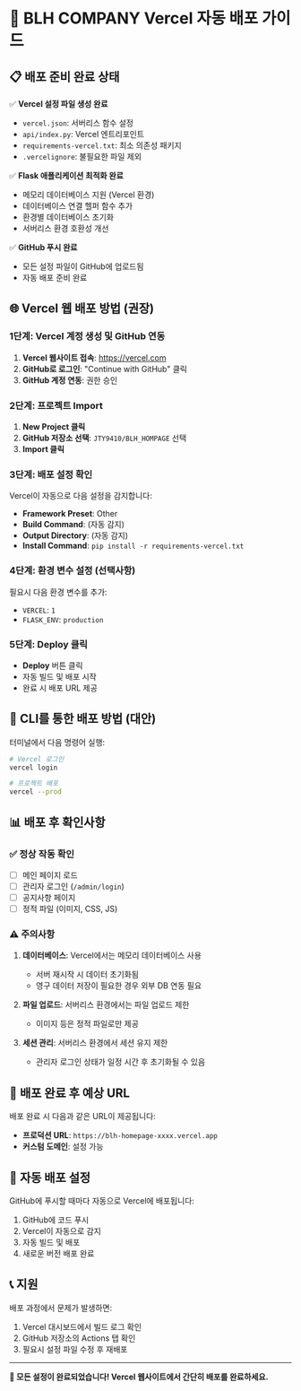 # 🚀 BLH COMPANY Vercel 자동 배포 가이드

## 📋 배포 준비 완료 상태

✅ **Vercel 설정 파일 생성 완료**
- `vercel.json`: 서버리스 함수 설정
- `api/index.py`: Vercel 엔트리포인트
- `requirements-vercel.txt`: 최소 의존성 패키지
- `.vercelignore`: 불필요한 파일 제외

✅ **Flask 애플리케이션 최적화 완료**
- 메모리 데이터베이스 지원 (Vercel 환경)
- 데이터베이스 연결 헬퍼 함수 추가
- 환경별 데이터베이스 초기화
- 서버리스 환경 호환성 개선

✅ **GitHub 푸시 완료**
- 모든 설정 파일이 GitHub에 업로드됨
- 자동 배포 준비 완료

## 🌐 Vercel 웹 배포 방법 (권장)

### 1단계: Vercel 계정 생성 및 GitHub 연동

1. **Vercel 웹사이트 접속**: https://vercel.com
2. **GitHub로 로그인**: "Continue with GitHub" 클릭
3. **GitHub 계정 연동**: 권한 승인

### 2단계: 프로젝트 Import

1. **New Project 클릭**
2. **GitHub 저장소 선택**: `JTY9410/BLH_HOMPAGE` 선택
3. **Import 클릭**

### 3단계: 배포 설정 확인

Vercel이 자동으로 다음 설정을 감지합니다:
- **Framework Preset**: Other
- **Build Command**: (자동 감지)
- **Output Directory**: (자동 감지)
- **Install Command**: `pip install -r requirements-vercel.txt`

### 4단계: 환경 변수 설정 (선택사항)

필요시 다음 환경 변수를 추가:
- `VERCEL`: `1`
- `FLASK_ENV`: `production`

### 5단계: Deploy 클릭

- **Deploy** 버튼 클릭
- 자동 빌드 및 배포 시작
- 완료 시 배포 URL 제공

## 🔧 CLI를 통한 배포 방법 (대안)

터미널에서 다음 명령어 실행:

```bash
# Vercel 로그인
vercel login

# 프로젝트 배포
vercel --prod
```

## 📊 배포 후 확인사항

### ✅ 정상 작동 확인
- [ ] 메인 페이지 로드
- [ ] 관리자 로그인 (`/admin/login`)
- [ ] 공지사항 페이지
- [ ] 정적 파일 (이미지, CSS, JS)

### ⚠️ 주의사항

1. **데이터베이스**: Vercel에서는 메모리 데이터베이스 사용
   - 서버 재시작 시 데이터 초기화됨
   - 영구 데이터 저장이 필요한 경우 외부 DB 연동 필요

2. **파일 업로드**: 서버리스 환경에서는 파일 업로드 제한
   - 이미지 등은 정적 파일로만 제공

3. **세션 관리**: 서버리스 환경에서 세션 유지 제한
   - 관리자 로그인 상태가 일정 시간 후 초기화될 수 있음

## 🎯 배포 완료 후 예상 URL

배포 완료 시 다음과 같은 URL이 제공됩니다:
- **프로덕션 URL**: `https://blh-homepage-xxxx.vercel.app`
- **커스텀 도메인**: 설정 가능

## 🔄 자동 배포 설정

GitHub에 푸시할 때마다 자동으로 Vercel에 배포됩니다:
1. GitHub에 코드 푸시
2. Vercel이 자동으로 감지
3. 자동 빌드 및 배포
4. 새로운 버전 배포 완료

## 📞 지원

배포 과정에서 문제가 발생하면:
1. Vercel 대시보드에서 빌드 로그 확인
2. GitHub 저장소의 Actions 탭 확인
3. 필요시 설정 파일 수정 후 재배포

---

**🎉 모든 설정이 완료되었습니다! Vercel 웹사이트에서 간단히 배포를 완료하세요.**
